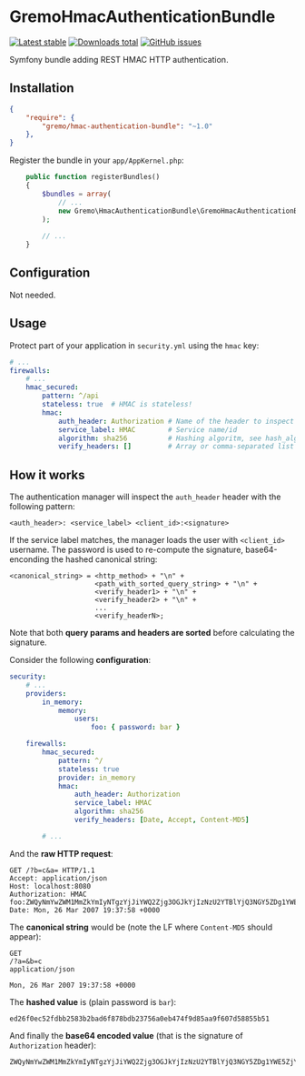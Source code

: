 # GremoHmacAuthenticationBundle
[![Latest stable](https://img.shields.io/packagist/v/gremo/hmac-authentication-bundle.svg?style=flat-square)](https://packagist.org/packages/gremo/hmac-authentication-bundle) [![Downloads total](https://img.shields.io/packagist/dt/gremo/hmac-authentication-bundle.svg?style=flat-square)](https://packagist.org/packages/gremo/hmac-authentication-bundle) [![GitHub issues](https://img.shields.io/github/issues/gremo/GremoHmacAuthenticationBundle.svg?style=flat-square)](https://github.com/gremo/GremoHmacAuthenticationBundle/issues)

Symfony bundle adding REST HMAC HTTP authentication.

## Installation

```json
{
    "require": {
        "gremo/hmac-authentication-bundle": "~1.0"
    },
}
```

Register the bundle in your `app/AppKernel.php`:

```php
    public function registerBundles()
    {
        $bundles = array(
            // ...
            new Gremo\HmacAuthenticationBundle\GremoHmacAuthenticationBundle(),
        );
        
        // ...
    }
```

## Configuration
Not needed.

## Usage
Protect part of your application in `security.yml` using the `hmac` key:

```yml
# ...
firewalls:
    # ...
    hmac_secured:
        pattern: ^/api
        stateless: true  # HMAC is stateless!
        hmac:
            auth_header: Authorization # Name of the header to inspect
            service_label: HMAC        # Service name/id
            algorithm: sha256          # Hashing algoritm, see hash_algos()
            verify_headers: []         # Array or comma-separated list of headers
```

## How it works
The authentication manager will inspect the `auth_header` header with the following pattern:

```
<auth_header>: <service_label> <client_id>:<signature>
```

If the service label matches, the manager loads the user with `<client_id>` username. The password is used to re-compute the signature, base64-enconding the hashed canonical string: 

```
<canonical_string> = <http_method> + "\n" +
                     <path_with_sorted_query_string> + "\n" +
                     <verify_header1> + "\n" +
                     <verify_header2> + "\n" +
                     ...
                     <verify_headerN>;
```

Note that both **query params and headers are sorted** before calculating the signature.

Consider the following **configuration**:

```yml
security:
	# ...
    providers:
        in_memory:
            memory:
                users:
                    foo: { password: bar }

	firewalls:
		hmac_secured:
		    pattern: ^/
		    stateless: true
			provider: in_memory
		    hmac:
		        auth_header: Authorization
		        service_label: HMAC
		        algorithm: sha256
		        verify_headers: [Date, Accept, Content-MD5]

		# ...
```

And the **raw HTTP request**:

```
GET /?b=c&a= HTTP/1.1
Accept: application/json
Host: localhost:8080
Authorization: HMAC foo:ZWQyNmYwZWM1MmZkYmIyNTgzYjJiYWQ2Zjg3OGJkYjIzNzU2YTBlYjQ3NGY5ZDg1YWE5ZjYwN2Q1ODg1NWI1MQ==
Date: Mon, 26 Mar 2007 19:37:58 +0000
```

The **canonical string** would be (note the LF where `Content-MD5` should appear):

```
GET
/?a=&b=c
application/json

Mon, 26 Mar 2007 19:37:58 +0000
```

The **hashed value** is (plain password is `bar`):

```
ed26f0ec52fdbb2583b2bad6f878bdb23756a0eb474f9d85aa9f607d58855b51
```

And finally the **base64 encoded value** (that is the signature of `Authorization` header):

```
ZWQyNmYwZWM1MmZkYmIyNTgzYjJiYWQ2Zjg3OGJkYjIzNzU2YTBlYjQ3NGY5ZDg1YWE5ZjYwN2Q1ODg1NWI1MQ==
```
